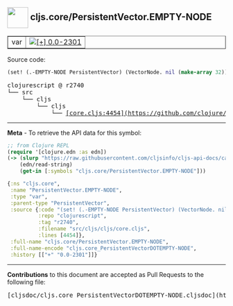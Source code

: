 ## <img width="48px" valign="middle" src="http://i.imgur.com/Hi20huC.png"> cljs.core/PersistentVector.EMPTY-NODE

 <table border="1">
<tr>

<td>var</td>
<td><a href="https://github.com/cljsinfo/cljs-api-docs/tree/0.0-2301"><img valign="middle" alt="[+] 0.0-2301" src="https://img.shields.io/badge/+-0.0--2301-lightgrey.svg"></a> </td>
</tr>
</table>






Source code:

```clj
(set! (.-EMPTY-NODE PersistentVector) (VectorNode. nil (make-array 32)))
```

 <pre>
clojurescript @ r2740
└── src
    └── cljs
        └── cljs
            └── <ins>[core.cljs:4454](https://github.com/clojure/clojurescript/blob/r2740/src/cljs/cljs/core.cljs#L4454)</ins>
</pre>


---

__Meta__ - To retrieve the API data for this symbol:

```clj
;; from Clojure REPL
(require '[clojure.edn :as edn])
(-> (slurp "https://raw.githubusercontent.com/cljsinfo/cljs-api-docs/catalog/cljs-api.edn")
    (edn/read-string)
    (get-in [:symbols "cljs.core/PersistentVector.EMPTY-NODE"]))
```

```clj
{:ns "cljs.core",
 :name "PersistentVector.EMPTY-NODE",
 :type "var",
 :parent-type "PersistentVector",
 :source {:code "(set! (.-EMPTY-NODE PersistentVector) (VectorNode. nil (make-array 32)))",
          :repo "clojurescript",
          :tag "r2740",
          :filename "src/cljs/cljs/core.cljs",
          :lines [4454]},
 :full-name "cljs.core/PersistentVector.EMPTY-NODE",
 :full-name-encode "cljs.core_PersistentVectorDOTEMPTY-NODE",
 :history [["+" "0.0-2301"]]}

```

---

__Contributions__ to this document are accepted as Pull Requests to the following file:

 <pre>
[cljsdoc/cljs.core_PersistentVectorDOTEMPTY-NODE.cljsdoc](https://github.com/cljsinfo/cljs-api-docs/blob/master/cljsdoc/cljs.core_PersistentVectorDOTEMPTY-NODE.cljsdoc)
</pre>

